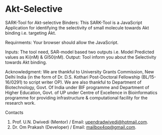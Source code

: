 # Akt-Selective

SARK-Tool for Akt-selective Binders:
This SARK-Tool is a JavaScript Application for identifying the selectivity of small molecule towards Akt binding i.e. targeting Akt.

Requirments: Your browser should allow the JavaScript.

Inputs: The tool need, SAR-model based two outputs i.e. Model Predicted values as Ki(nM) & GI50(nM).
Output: Tool inform you about the Selectivity towards Akt binding.



Acknowledgment:
We are thankful to University Grants Commission, New Delhi India (in the form of Dr. D.S. Kothari Post-Doctoral Fellowship (BL/15-16/0291) to script writer OP). We are also thankful to Department of Biotechnology, Govt. Of India under BIF programme and Department of Higher Education, Govt. of UP under Centre of Excellence in Bioinformatics programme for providing infrastructure & computational facility for the research work.

Contacts
1. Prof. U.N. Dwivedi (Mentor) / Email: upendradwivedi@hotmail.com. 
2. Dr. Om Prakash (Developer) / Email: mailbox4op@gmail.com.
